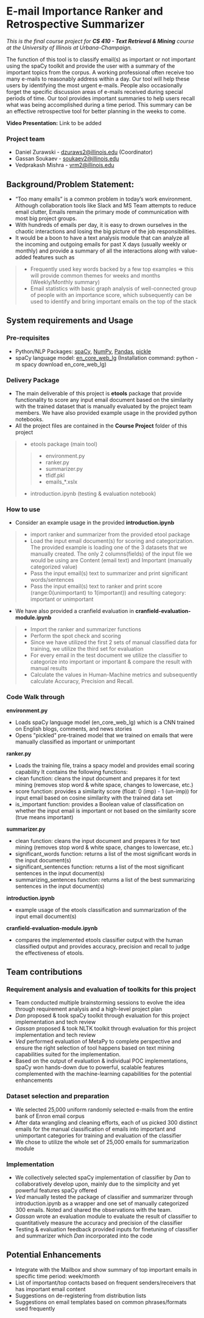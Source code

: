 # E-mail Importance Ranker and Retrospective Summarizer
*This is the final course project for **CS 410 - Text Retrieval & Mining** course at the University of Illinois at Urbana-Champaign.*

The function of this tool is to classify email(s) as important or not important using the spaCy toolkit and provide the user with a summary of the important topics from the corpus.
A working professional often receive too many e-mails to reasonably address within a day. Our tool will help these users by identifying the most urgent e-mails. People also occasionally forget the specific discussion areas of e-mails received during special periods of time. Our tool provides important summaries to help users recall what was being accomplished during a time period. This summary can be an effective retrospective tool for better planning in the weeks to come.

**Video Presentation:** Link to be added

### Project team
- Daniel Zurawski - dzuraws2@illinois.edu (Coordinator) 
- Gassan Soukaev - soukaev2@illinois.edu
- Vedprakash Mishra - vrm2@illinois.edu 

## Background/Problem Statement:
- “Too many emails” is a common problem in today’s work environment. Although collaboration tools like Slack and MS Team attempts to reduce email clutter, Emails remain the primary mode of communication with most big project groups.
- With hundreds of emails per day, it is easy to drown ourselves in the chaotic interactions and losing the big picture of the job responsibilities.
- It would be a boon to have a text analysis module that can analyze all the incoming and outgoing emails for past X days (usually weekly or monthly) and provide a summary of all the interactions along with value-added features such as
>- Frequently used key words backed by a few top examples => this will provide common themes for weeks and months (Weekly/Monthly summary)
>- Email statistics with basic graph analysis of well-connected group of people with an importance score, which subsequently can be used to identify and bring important emails on the top of the stack

## System requirements and Usage
### Pre-requisites
- Python/NLP Packages: [spaCy](https://spacy.io), [NumPy](http://www.numpy.org), [Pandas](https://pandas.pydata.org), [pickle](https://docs.python.org/3/library/pickle.html)
- spaCy language model: [en_core_web_lg](https://spacy.io/models/en#section-en_core_web_lg) (Installation command: python -m spacy download en_core_web_lg)

### Delivery Package 
- The main deliverable of this project is **etools** package that provide functionality to score any input email document based on the similarity with the trained dataset that is manually evaluated by the project team members. We have also provided example usage in the provided python notebooks.
- All the project files are contained in the **Course Project** folder of this project
>- etools package (main tool)
>>- environment.py
>>- ranker.py
>>- summarizer.py
>>- tfidf.pkl
>>- emails_*.xslx
>- introduction.ipynb (testing & evaluation notebook)

### How to use
- Consider an example usage in the provided **introduction.ipynb**
>- import ranker and summarizer from the provided etool package
>- Load the input email document(s) for scoring and categorization. The provided example is loading one of the 3 datasets that we manually created. The only 2 columns(fields) of the input file we would be using are Content (email text) and Important (manually categorized value) 
>- Pass the input email(s) text to summarizer and print significant words/sentences
>- Pass the input email(s) text to ranker and print score (range:0(unimportant) to 1(important)) and resulting category: important or unimportant

- We have also provided a cranfield evaluation in **cranfield-evaluation-module.ipynb**
>- Import the ranker and summarizer functions
>- Perform the spot check and scoring
>- Since we have utilized the first 2 sets of manual classified data for training, we utilize the third set for evaluation
>- For every email in the test document we utilize the classifier to categorize into important or important & compare the result with manual results
>- Calculate the values in Human-Machine metrics and subsequently calculate Accuracy, Precision and Recall.  

### Code Walk through

**environment.py**
- Loads spaCy language model (en_core_web_lg) which is a CNN trained on English blogs, comments, and news stories
- Opens "pickled" pre-trained model that we trained on emails that were manually classified as important or unimportant

**ranker.py**
- Loads the training file, trains a spacy model and provides email scoring capability
It contains the following functions:
- clean function: cleans the input document and prepares it for text mining (removes stop word & white space, changes to lowercase, etc.)
- score function: provides a similarity score (float: 0 (imp) - 1 (un-imp)) for input email based on cosine similarity with the trained data set
- is_important function: provides a Boolean value of classification on whether the input email is important or not based on the similarity score (true means important)

**summarizer.py**
- clean function: cleans the input document and prepares it for text mining (removes stop word & white space, changes to lowercase, etc.)
- significant_words function: returns a list of the most significant words in the input document(s)
- significant_sentences function: returns a list of the most significant sentences in the input document(s)
- summarizing_sentences function: returns a list of the best summarizing sentences in the input document(s)

**introduction.ipynb**
- example usage of the etools classification and summarization of the input email document(s)

**cranfield-evaluation-module.ipynb**
- compares the implemented etools classifier output with the human classified output and provides accuracy, precision and recall to judge the effectiveness of etools. 

## Team contributions
### Requirement analysis and evaluation of toolkits for this project
- Team conducted multiple brainstorming sessions to evolve the idea through requirement analysis and a high-level project plan
- *Dan* proposed & took spaCy toolkit through evaluation for this project implementation and tech review
- *Gassan* proposed & took NLTK toolkit through evaluation for this project implementation and tech review
- *Ved* performed evaluation of MetaPy to complete perspective and ensure the right selection of tool happens based on text mining capabilities suited for the implementation.  
- Based on the output of evaluation & individual POC implementations, spaCy won hands-down due to powerful, scalable features complemented with the machine-learning capabilities for the potential enhancements 

### Dataset selection and preparation
- We selected 25,000 uniform randomly selected e-mails from the entire bank of Enron email corpus
- After data wrangling and cleaning efforts, each of us picked 300 distinct emails for the manual classification of emails into important and unimportant categories for training and evaluation of the classifier
- We chose to utilize the whole set of 25,000 emails for summarization module

### Implementation 
- We collectively selected spaCy implementation of classifier by *Dan* to collaboratively develop upon, mainly due to the simplicity and yet powerful features spaCy offered
- *Ved* manually tested the package of classifier and summarizer through introduction.ipynb as a wrapper and one set of manually categorized 300 emails. Noted and shared the observations with the team.  
- *Gassan* wrote an evaluation module to evaluate the result of classifier to quantitatively measure the accuracy and precision of the classifier
- Testing & evaluation feedback provided inputs for finetuning of classifier and summarizer which *Dan* incorporated into the code

## Potential Enhancements
- Integrate with the Mailbox and show summary of top important emails in specific time period: week/month
- List of important/top contacts based on frequent senders/receivers that has important email content 
- Suggestions on de-registering from distribution lists
- Suggestions on email templates based on common phrases/formats used frequently



